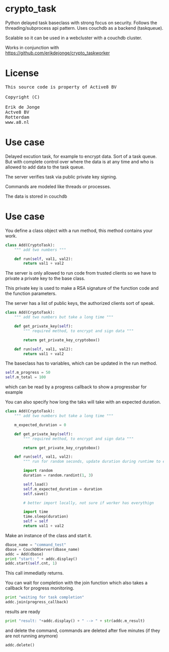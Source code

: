 crypto_task
============

Python delayed task baseclass with strong focus on security. Follows the threading/subprocess api pattern. Uses couchdb as a backend (taskqueue).

Scalable so it can be used in a webcluster with a couchdb cluster.

Works in conjunction with https://github.com/erikdejonge/crypto_taskworker

License
===========
<pre>
This source code is property of Active8 BV

Copyright (C)

Erik de Jonge <erik@a8.nl>
Actve8 BV
Rotterdam
www.a8.nl
</pre>

Use case
===========

Delayed excution task, for example to encrypt data. Sort of a task queue. But with complete control over where the data is at any time and who is allowed to add data to
the task queue.

The server verifies task via public private key signing.

Commands are modeled like threads or processes.

The data is stored in couchdb


Use case
===========

You define a class object with a run method, this method contains your work.

```python
class Add(CryptoTask):
    """ add two numbers """

    def run(self, val1, val2):
        return val1 + val2
```

The server is only allowed to run code from trusted clients so we have to private a private key to the base class.

This private key is used to make a RSA signature of the function code and the function parameters.

The server has a list of public keys, the authorized clients sort of speak.

```python
class Add(CryptoTask):
    """ add two numbers but take a long time """

    def get_private_key(self):
        """ required method, to encrypt and sign data """

        return get_private_key_cryptobox()

    def run(self, val1, val2):
        return val1 + val2
```

The baseclass has to variables, which can be updated in the run method.

```python
self.m_progress = 50
self.m_total = 100

```

which can be read by a progress callback to show a progressbar for example

You can also specify how long the taks will take with an expected duration.

```python
class Add(CryptoTask):
    """ add two numbers but take a long time """

    m_expected_duration = 0

    def get_private_key(self):
        """ required method, to encrypt and sign data """

        return get_private_key_cryptobox()

    def run(self, val1, val2):
        """ run for random seconds, update duration during runtime to enable progress monitoring """

        import random
        duration = random.randint(1, 3)

        self.load()
        self.m_expected_duration = duration
        self.save()

        # better import locally, not sure if worker has everythign

        import time
        time.sleep(duration)
        self = self
        return val1 + val2
```

Make an instance of the class and start it.

```python
dbase_name = "command_test"
dbase = CouchDBServer(dbase_name)
addc = Add(dbase)
print "start: " + addc.display()
addc.start(self.cnt, 1)
```

This call immediatly returns.

You can wait for completion with the join function which also takes a callback for progress monitoring.

```python
print "waiting for task completion"
addc.join(progress_callback)
```

results are ready

```python
print "result: "+addc.display() + " --> " + str(addc.m_result)
```

and delete the command, commands are deleted after five minutes (if they are not running anymore)

```python
addc.delete()
```
